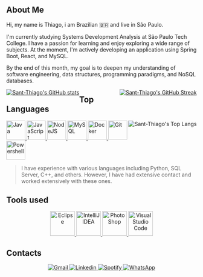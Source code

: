 ## About Me
Hi, my name is Thiago, i am Brazilian 🇧🇷 and live in São Paulo.

I'm currently studying Systems Development Analysis at São Paulo Tech College. I have a passion for learning and enjoy exploring a wide range of subjects. At the moment, I'm actively developing an application using Spring Boot, React, and MySQL.
>
By the end of this month, my goal is to deepen my understanding of software engineering, data structures, programming paradigms, and NoSQL databases.
>
<p>
    <a href="https://github.com/anuraghazra/github-readme-stats" style="float: left;">
        <img src="https://github-readme-stats.vercel.app/api?username=Sant-Thiago&theme=monokai&card_width=420" alt="Sant-Thiago's GitHub stats"/>
    </a>
    <a href="https://git.io/streak-stats" style="float: right;">
        <img src="https://streak-stats.demolab.com/?user=Sant-Thiago&theme=monokai&card_width=420" alt="Sant-Thiago's GitHub Streak"/>
    </a>
</p>


## Top Languages 
<p>
     <a href="https://github.com/anuraghazra/github-readme-stats">
         <img align="right" src="https://github-readme-stats.vercel.app/api/top-langs/?username=Sant-Thiago&theme=monokai&langs_count=3&hide_title=true" alt="Sant-Thiago's Top Langs"/>
     </a>
     <a href="https://devicon.dev" align="left">
         <img src="https://cdn.jsdelivr.net/gh/devicons/devicon@latest/icons/java/java-original.svg" alt="Java" width="50" height="50"/>
         <img src="https://cdn.jsdelivr.net/gh/devicons/devicon@latest/icons/javascript/javascript-original.svg" alt="JavaScript" width="50" height="50"/>
         <img src="https://cdn.jsdelivr.net/gh/devicons/devicon@latest/icons/nodejs/nodejs-original.svg" alt="NodeJS" width="50" height="50"/>
         <img src="https://cdn.jsdelivr.net/gh/devicons/devicon@latest/icons/mysql/mysql-original.svg" alt="MySQL" width="50" height="50"/>
         <img src="https://cdn.jsdelivr.net/gh/devicons/devicon@latest/icons/docker/docker-original.svg" alt="Docker" width="50" height="50"/>
         <img src="https://cdn.jsdelivr.net/gh/devicons/devicon@latest/icons/git/git-original.svg" alt="Git" width="50" height="50"/>
         <img src="https://cdn.jsdelivr.net/gh/devicons/devicon@latest/icons/powershell/powershell-original.svg" alt="Powershell" width="50" height="50"/>
     </a>
     <blockquote align="left">
         I have experience with various languages including Python, SQL Server, C++, and others. However, I have had extensive contact and worked extensively with these ones.
     </blockquote>
</p>


## Tools used
<p align="center">
    <a href="https://skillicons.dev/icons?i=eclipse,idea,ps,vscode">
        <img src="https://skillicons.dev/icons?i=eclipse" alt="Eclipse" width="65" height="65">
        <img src="https://skillicons.dev/icons?i=idea" alt="IntelliJ IDEA" width="65" height="65">
        <img src="https://skillicons.dev/icons?i=ps" alt="PhotoShop" width="65" height="65">
        <img src="https://skillicons.dev/icons?i=vscode" alt="VisualStudio Code" width="65" height="65">
    </a>
</p>


## Contacts
<p align="center">
    <a href="mailto:thiagovieirab2b@gmail.com">
        <img src="https://img.shields.io/badge/Gmail-D14836?style=for-the-badge&logo=gmail&logoColor=white" alt="Gmail"/>
    </a>
    <a href="https://www.linkedin.com/in/thiago-vieira-823a372a5/">
        <img src="https://img.shields.io/badge/LinkedIn-0077B5?style=for-the-badge&logo=linkedin&logoColor=white" alt="Linkedin"/>
    </a>
    <a href="https://open.spotify.com/playlist/2M0ALlUIuFowutFOdoZ4Yj?si=d0fc8f4c5ab243dd">
        <img src="https://img.shields.io/badge/Spotify-1ED760?&style=for-the-badge&logo=spotify&logoColor=white" alt="Spotify"/>
    </a>
    <a href="https://wa.me/5511991251903?text=Hi,%20i'm%20waiting%20you,%20feel%20free%20to%20call%20me">
        <img src="https://img.shields.io/badge/WhatsApp-25D366?style=for-the-badge&logo=whatsapp&logoColor=white" alt="WhatsApp"/>
    </a>
</p>
 
